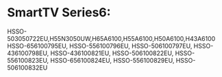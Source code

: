 # SmartTV Series6:
HSSO-503050722EU,H55N3050UW,H65A6100,H55A6100,H50A6100,H43A6100
HSSO-656100795EU, HSSO-556100796EU, HSSO-506100797EU, HSSO-436100798EU, HSSO-436100821EU, HSSO-506100822EU, HSSO-556100823EU, HSSO-656100824EU, HSSO-556100829EU, HSSO-506100832EU
